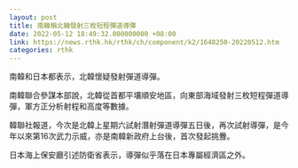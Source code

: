 ```yaml
---
layout: post
title: 南韓稱北韓發射三枚短程彈道導彈
date: 2022-05-12 18:49:32.000000000 +08:00
link: https://news.rthk.hk/rthk/ch/component/k2/1648250-20220512.htm
categories: rthk
---
```


南韓和日本都表示，北韓懷疑發射彈道導彈。

南韓聯合參謀本部說，北韓從首都平壤順安地區，向東部海域發射三枚短程彈道導彈，軍方正分析射程和高度等數據。

韓聯社報道，今次是北韓上星期六試射潛射彈道導彈五日後，再次試射導彈，是今年以來第16次武力示威，亦是南韓新政府上台後，首次發起挑釁。

日本海上保安廳引述防衛省表示，導彈似乎落在日本專屬經濟區之外。
